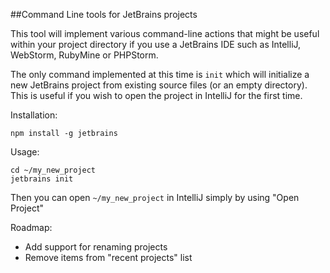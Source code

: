 ##Command Line tools for JetBrains projects

This tool will implement various command-line actions that might be useful within your project directory if you use a JetBrains IDE such as IntelliJ, WebStorm, RubyMine or PHPStorm.

The only command implemented at this time is `init` which will initialize a new JetBrains project from existing source files (or an empty directory). This is useful if you wish to open the project in IntelliJ for the first time.

Installation:

    npm install -g jetbrains

Usage:

    cd ~/my_new_project
    jetbrains init

Then you can open `~/my_new_project` in IntelliJ simply by using "Open Project"

Roadmap:
 * Add support for renaming projects
 * Remove items from "recent projects" list
